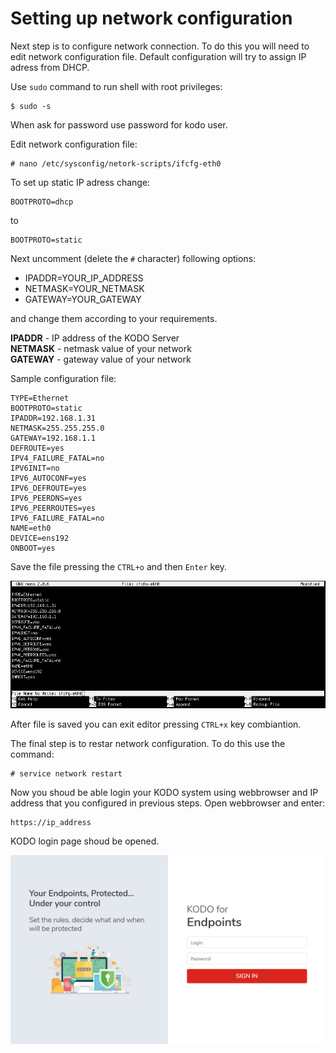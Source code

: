 # Setting up network configuration

Next step is to configure network connection. To do this you will need to edit network configuration file. Default configuration will try to assign IP adress from DHCP.

Use `sudo` command to run shell with root privileges:

```text
$ sudo -s
```

When ask for password use password for kodo user.

Edit network configuration file:

```text
# nano /etc/sysconfig/netork-scripts/ifcfg-eth0
```

To set up static IP adress change:

```text
BOOTPROTO=dhcp
```

to

```text
BOOTPROTO=static
```

Next uncomment \(delete the `#` character\) following options:

* IPADDR=YOUR\_IP\_ADDRESS
* NETMASK=YOUR\_NETMASK
* GATEWAY=YOUR\_GATEWAY

and change them according to your requirements.

**IPADDR** - IP address of the KODO Server  
**NETMASK** - netmask value of your network  
**GATEWAY** - gateway value of your network

Sample configuration file:

```text
TYPE=Ethernet
BOOTPROTO=static
IPADDR=192.168.1.31
NETMASK=255.255.255.0
GATEWAY=192.168.1.1
DEFROUTE=yes
IPV4_FAILURE_FATAL=no
IPV6INIT=no
IPV6_AUTOCONF=yes
IPV6_DEFROUTE=yes
IPV6_PEERDNS=yes
IPV6_PEERROUTES=yes
IPV6_FAILURE_FATAL=no
NAME=eth0
DEVICE=ens192
ONBOOT=yes
```

Save the file pressing the `CTRL+o` and then `Enter` key.

![nano](../../.gitbook/assets/nano.png)

After file is saved you can exit editor pressing `CTRL+x` key combiantion.

The final step is to restar network configuration. To do this use the command:

```text
# service network restart
```

Now you shoud be able login your KODO system using webbrowser and IP address that you configured in previous steps. Open webbrowser and enter:

```text
https://ip_address
```

KODO login page shoud be opened.

![kodo](../../.gitbook/assets/kodo.png)

